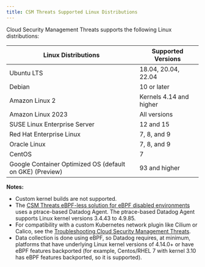 ```yaml
---
title: CSM Threats Supported Linux Distributions
---
```


Cloud Security Management Threats supports the following Linux distributions:

| Linux Distributions                                           | Supported Versions      |
|---------------------------------------------------------------|-------------------------|
| Ubuntu LTS                                                    | 18.04, 20.04, 22.04     |
| Debian                                                        | 10 or later             |
| Amazon Linux 2                                                | Kernels 4.14 and higher |
| Amazon Linux 2023                                             | All versions            |
| SUSE Linux Enterprise Server                                  | 12 and 15               |
| Red Hat Enterprise Linux                                      | 7, 8, and 9             |
| Oracle Linux                                                  | 7, 8, and 9             |
| CentOS                                                        | 7                       |
| Google Container Optimized OS (default on GKE) (Preview)      | 93 and higher           |

**Notes:**

- Custom kernel builds are not supported.
- The [CSM Threats eBPF-less solution for eBPF disabled environments][2] uses a ptrace-based Datadog Agent. The ptrace-based Datadog Agent supports Linux kernel versions 3.4.43 to 4.9.85.
- For compatibility with a custom Kubernetes network plugin like Cilium or Calico, see the [Troubleshooting Cloud Security Management Threats][1].
- Data collection is done using eBPF, so Datadog requires, at minimum, platforms that have underlying Linux kernel versions of 4.14.0+ or have eBPF features backported (for example, Centos/RHEL 7 with kernel 3.10 has eBPF features backported, so it is supported).

[1]: /security/cloud_security_management/troubleshooting/threats
[2]: /security/cloud_security_management/guide/ebpf-free-agent
